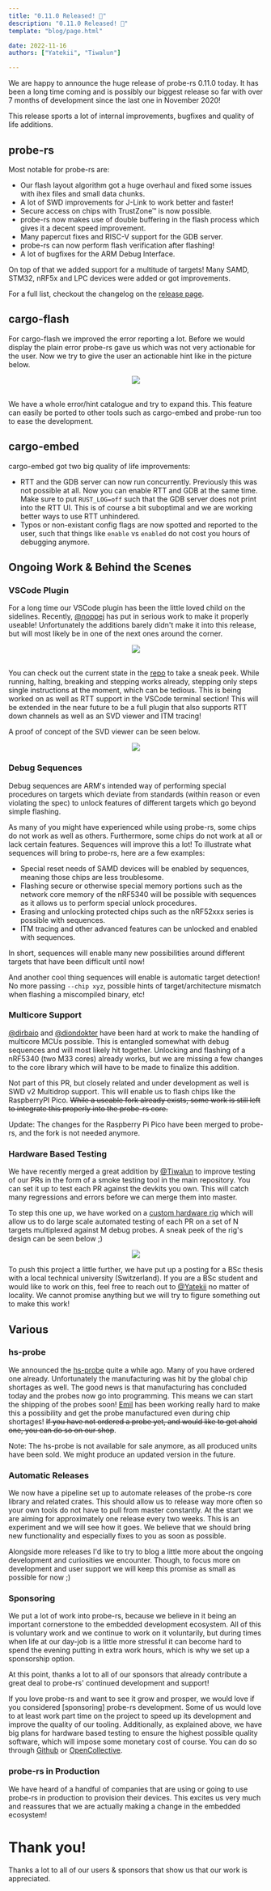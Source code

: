 ```yaml
---
title: "0.11.0 Released! 🎉"
description: "0.11.0 Released! 🎉"
template: "blog/page.html"

date: 2022-11-16
authors: ["Yatekii", "Tiwalun"]

---
```


We are happy to announce the huge release of probe-rs 0.11.0 today. It has been
a long time coming and is possibly our biggest release so far with over 7 months
of development since the last one in November 2020!

This release sports a lot of internal improvements, bugfixes and quality of life
additions.

<!--more-->

## probe-rs

Most notable for probe-rs are:

- Our flash layout algorithm got a huge overhaul and fixed some issues with ihex
  files and small data chunks.
- A lot of SWD improvements for J-Link to work better and faster!
- Secure access on chips with TrustZone™ is now possible.
- probe-rs now makes use of double buffering in the flash process which gives it
  a decent speed improvement.
- Many papercut fixes and RISC-V support for the GDB server.
- probe-rs can now perform flash verification after flashing!
- A lot of bugfixes for the ARM Debug Interface.

On top of that we added support for a multitude of targets! Many SAMD, STM32,
nRF5x and LPC devices were added or got improvements.

For a full list, checkout the changelog on the
[release page](https://github.com/probe-rs/probe-rs/releases/tag/v0.11.0).

## cargo-flash

For cargo-flash we improved the error reporting a lot. Before we would display
the plain error probe-rs gave us which was not very actionable for the user. Now
we try to give the user an actionable hint like in the picture below.

<center><img src="/images/release-0.11.0/cargo-flash-hints.png" style="max-width:100%"></center>
<br>

We have a whole error/hint catalogue and try to expand this. This feature can
easily be ported to other tools such as cargo-embed and probe-run too to ease
the development.

## cargo-embed

cargo-embed got two big quality of life improvements:

- RTT and the GDB server can now run concurrently. Previously this was not
  possible at all. Now you can enable RTT and GDB at the same time. Make sure to
  put `RUST_LOG=off` such that the GDB server does not print into the RTT UI.
  This is of course a bit suboptimal and we are working better ways to use RTT
  unhindered.
- Typos or non-existant config flags are now spotted and reported to the user,
  such that things like `enable` vs `enabled` do not cost you hours of debugging
  anymore.

## Ongoing Work & Behind the Scenes

### VSCode Plugin

For a long time our VSCode plugin has been the little loved child on the
sidelines. Recently, [@noppej](https://github.com/noppej) has put in serious
work to make it properly useable! Unfortunately the additions barely didn't make
it into this release, but will most likely be in one of the next ones around the
corner.

<center><img src="/images/release-0.11.0/probe-rs-debugger.gif" style="max-width:100%"></center>
<br>

You can check out the current state in the
[repo](https://github.com/probe-rs/vscode) to take a sneak peek. While running,
halting, breaking and stepping works already, stepping only steps single
instructions at the moment, which can be tedious. This is being worked on as
well as RTT support in the VSCode terminal section! This will be extended in the
near future to be a full plugin that also supports RTT down channels as well as
an SVD viewer and ITM tracing!

A proof of concept of the SVD viewer can be seen below.

<center><img src="/images/release-0.11.0/svd-viewer.jpeg" style="max-width:100%"></center>

### Debug Sequences

Debug sequences are ARM's intended way of performing special procedures on
targets which deviate from standards (within reason or even violating the spec)
to unlock features of different targets which go beyond simple flashing.

As many of you might have experienced while using probe-rs, some chips do not
work as well as others. Furthermore, some chips do not work at all or lack
certain features. Sequences will improve this a lot! To illustrate what
sequences will bring to probe-rs, here are a few examples:

- Special reset needs of SAMD devices will be enabled by sequences, meaning
  those chips are less troublesome.
- Flashing secure or otherwise special memory portions such as the network core
  memory of the nRF5340 will be possible with sequences as it allows us to
  perform special unlock procedures.
- Erasing and unlocking protected chips such as the nRF52xxx series is possible
  with sequences.
- ITM tracing and other advanced features can be unlocked and enabled with
  sequences.

In short, sequences will enable many new possibilities around different targets
that have been difficult until now!

And another cool thing sequences will enable is automatic target detection! No
more passing `--chip xyz`, possible hints of target/architecture mismatch when
flashing a miscompiled binary, etc!

### Multicore Support

[@dirbaio](https://github.com/Dirbaio) and
[@diondokter](https://github.com/diondokter) have been hard at work to make the
handling of multicore MCUs possible. This is entangled somewhat with debug
sequences and will most likely hit together. Unlocking and flashing of a nRF5340
(two M33 cores) already works, but we are missing a few changes to the core
library which will have to be made to finalize this addition.

Not part of this PR, but closely related and under development as well is SWD v2
Multidrop support. This will enable us to flash chips like the RaspberryPI Pico.
~~While a useable fork already exists, some work is still left to integrate this
properly into the probe-rs core.~~

Update: The changes for the Raspberry Pi Pico have been merged to probe-rs, and
the fork is not needed anymore.

### Hardware Based Testing

We have recently merged a great addition by
[@Tiwalun](https://github.com/Tiwalun) to improve testing of our PRs in the form
of a smoke testing tool in the main repository. You can set it up to test each
PR against the devkits you own. This will catch many regressions and errors
before we can merge them into master.

To step this one up, we have worked on a
[custom hardware rig](https://github.com/probe-rs/hive) which will allow us to
do large scale automated testing of each PR on a set of N targets multiplexed
against M debug probes. A sneak peek of the rig's design can be seen below ;)

<center><img src="/images/release-0.11.0/hive.jpg" style="max-width:100%"></center>

To push this project a little further, we have put up a posting for a BSc thesis
with a local technical university (Switzerland). If you are a BSc student and
would like to work on this, feel free to reach out to
[@Yatekii](https://github.com/Yatekii) no matter of locality. We cannot promise
anything but we will try to figure something out to make this work!

## Various

### hs-probe

We announced the [hs-probe](https://github.com/probe-rs/hs-probe) quite a while
ago. Many of you have ordered one already. Unfortunately the manufacturing was
hit by the global chip shortages as well. The good news is that manufacturing
has concluded today and the probes now go into programming. This means we can
start the shipping of the probes soon! [Emil](https://github.com/korken89) has
been working really hard to make this a possibility and get the probe
manufactured even during chip shortages! ~~If you have not ordered a probe yet,
and would like to get ahold one, you can do so on our shop~~.

Note: The hs-probe is not available for sale anymore, as all produced units have
been sold. We might produce an updated version in the future.

### Automatic Releases

We now have a pipeline set up to automate releases of the probe-rs core library
and related crates. This should allow us to release way more often so your own
tools do not have to pull from master constantly. At the start we are aiming for
approximately one release every two weeks. This is an experiment and we will see
how it goes. We believe that we should bring new functionality and especially
fixes to you as soon as possible.

Alongside more releases I'd like to try to blog a little more about the ongoing
development and curiosities we encounter. Though, to focus more on development
and user support we will keep this promise as small as possible for now ;)

### Sponsoring

We put a lot of work into probe-rs, because we believe in it being an important
cornerstone to the embedded development ecosystem. All of this is voluntary work
and we continue to work on it voluntarily, but during times when life at our
day-job is a little more stressful it can become hard to spend the evening
putting in extra work hours, which is why we set up a sponsorship option.

At this point, thanks a lot to all of our sponsors that already contribute a
great deal to probe-rs' continued development and support!

If you love probe-rs and want to see it grow and prosper, we would love if you
considered [sponsoring] probe-rs development. Some of us would love to at least
work part time on the project to speed up its development and improve the
quality of our tooling. Additionally, as explained above, we have big plans for
hardware based testing to ensure the highest possible quality software, which
will impose some monetary cost of course. You can do so through
[Github](https://github.com/sponsors/probe-rs) or
[OpenCollective](https://opencollective.com/probe-rs).

### probe-rs in Production

We have heard of a handful of companies that are using or going to use probe-rs
in production to provision their devices. This excites us very much and
reassures that we are actually making a change in the embedded ecosystem!

# Thank you!

Thanks a lot to all of our users & sponsors that show us that our work is
appreciated.
